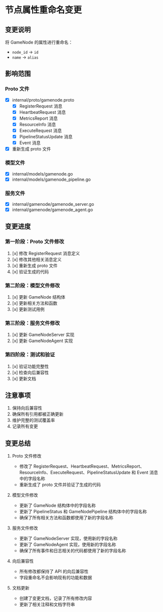 # 节点属性重命名变更

## 变更说明

将 GameNode 的属性进行重命名：

- `node_id` -> `id`
- `name` -> `alias`

## 影响范围

### Proto 文件

- [x] internal/proto/gamenode.proto
  - [x] RegisterRequest 消息
  - [x] HeartbeatRequest 消息
  - [x] MetricsReport 消息
  - [x] ResourceInfo 消息
  - [x] ExecuteRequest 消息
  - [x] PipelineStatusUpdate 消息
  - [x] Event 消息
- [x] 重新生成 proto 文件

### 模型文件

- [x] internal/models/gamenode.go
- [x] internal/models/gamenode_pipeline.go

### 服务文件

- [x] internal/gamenode/gamenode_server.go
- [x] internal/gamenode/gamenode_agent.go

## 变更进度

### 第一阶段：Proto 文件修改

1. [x] 修改 RegisterRequest 消息定义
2. [x] 修改其他相关消息定义
3. [x] 重新生成 proto 文件
4. [x] 验证生成的代码

### 第二阶段：模型文件修改

1. [x] 更新 GameNode 结构体
2. [x] 更新相关方法和函数
3. [x] 更新测试用例

### 第三阶段：服务文件修改

1. [x] 更新 GameNodeServer 实现
2. [x] 更新 GameNodeAgent 实现

### 第四阶段：测试和验证

1. [x] 验证功能完整性
2. [x] 检查向后兼容性
3. [x] 更新文档

## 注意事项

1. 保持向后兼容性
2. 确保所有引用都被正确更新
3. 维护完整的测试覆盖率
4. 记录所有变更

## 变更总结

1. Proto 文件修改

   - 修改了 RegisterRequest、HeartbeatRequest、MetricsReport、ResourceInfo、ExecuteRequest、PipelineStatusUpdate 和 Event 消息中的字段名称
   - 重新生成了 proto 文件并验证了生成的代码

2. 模型文件修改

   - 更新了 GameNode 结构体中的字段名称
   - 更新了 PipelineStatus 和 GameNodePipeline 结构体中的字段名称
   - 确保了所有相关方法和函数都使用了新的字段名称

3. 服务文件修改

   - 更新了 GameNodeServer 实现，使用新的字段名称
   - 更新了 GameNodeAgent 实现，使用新的字段名称
   - 确保了所有事件和日志相关的代码都使用了新的字段名称

4. 向后兼容性

   - 所有修改都保持了 API 的向后兼容性
   - 字段重命名不会影响现有的功能和数据

5. 文档更新
   - 创建了变更文档，记录了所有修改内容
   - 更新了相关注释和文档字符串
